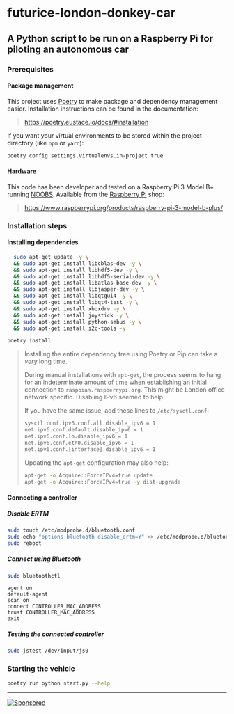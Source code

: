 # futurice-london-donkey-car

## A Python script to be run on a Raspberry Pi for piloting an autonomous car

### Prerequisites

#### Package management

This project uses [Poetry](https://poetry.eustace.io/) to make package and dependency management easier. Installation instructions can be found in the documentation:

> https://poetry.eustace.io/docs/#installation

If you want your virtual environments to be stored within the project directory (like `npm` or `yarn`):

```bash
poetry config settings.virtualenvs.in-project true
```


#### Hardware

This code has been developer and tested on a Raspberry Pi 3 Model B+ running [NOOBS](https://www.raspberrypi.org/downloads/noobs/). Available from the [Raspberry Pi](https://www.raspberrypi.org/) shop:

> https://www.raspberrypi.org/products/raspberry-pi-3-model-b-plus/

### Installation steps

#### Installing dependencies

```bash
  sudo apt-get update -y \
  && sudo apt-get install libcblas-dev -y \
  && sudo apt-get install libhdf5-dev -y \
  && sudo apt-get install libhdf5-serial-dev -y \
  && sudo apt-get install libatlas-base-dev -y \
  && sudo apt-get install libjasper-dev -y \
  && sudo apt-get install libqtgui4 -y \
  && sudo apt-get install libqt4-test -y \
  && sudo apt-get install xboxdrv -y \
  && sudo apt-get install joystick -y \
  && sudo apt-get install python-smbus -y \
  && sudo apt-get install i2c-tools -y
```
```bash
poetry install
```

> Installing the entire dependency tree using Poetry or Pip can take a _very_ long time.
>
> During manual installations with `apt-get`, the process seems to hang for an indeterminate amount of time when establishing an initial connection to `raspbian.raspberrypi.org`. This might be London office network specific. Disabling IPv6 seemed to help.
>
> If you have the same issue, add these lines to `/etc/sysctl.conf`:
> ```bash
> sysctl.conf.ipv6.conf.all.disable_ipv6 = 1
> net.ipv6.conf.default.disable_ipv6 = 1
> net.ipv6.conf.lo.disable_ipv6 = 1
> net.ipv6.conf.eth0.disable_ipv6 = 1
> net.ipv6.conf.[interface].disable_ipv6 = 1
> ```
> Updating the `apt-get` configuration may also help:
> ```bash
> apt-get -o Acquire::ForceIPv4=true update
> apt-get -o Acquire::ForceIPv4=true -y dist-upgrade
> ```

#### Connecting a controller

##### Disable ERTM

```bash
sudo touch /etc/modprobe.d/bluetooth.conf
sudo echo "options bluetooth disable_ertm=Y" >> /etc/modprobe.d/bluetooth.conf
sudo reboot
```

##### Connect using Bluetooth

```bash
sudo bluetoothctl
```
```
agent on
default-agent
scan on
connect CONTROLLER_MAC_ADDRESS
trust CONTROLLER_MAC_ADDRESS
exit
```

##### Testing the connected controller

```bash
sudo jstest /dev/input/js0
```

### Starting the vehicle

```bash
poetry run python start.py --help
```
---

[![Sponsored](https://img.shields.io/badge/chilicorn-sponsored-brightgreen.svg?logo=data%3Aimage%2Fpng%3Bbase64%2CiVBORw0KGgoAAAANSUhEUgAAAA4AAAAPCAMAAADjyg5GAAABqlBMVEUAAAAzmTM3pEn%2FSTGhVSY4ZD43STdOXk5lSGAyhz41iz8xkz2HUCWFFhTFFRUzZDvbIB00Zzoyfj9zlHY0ZzmMfY0ydT0zjj92l3qjeR3dNSkoZp4ykEAzjT8ylUBlgj0yiT0ymECkwKjWqAyjuqcghpUykD%2BUQCKoQyAHb%2BgylkAyl0EynkEzmkA0mUA3mj86oUg7oUo8n0k%2FS%2Bw%2Fo0xBnE5BpU9Br0ZKo1ZLmFZOjEhesGljuzllqW50tH14aS14qm17mX9%2Bx4GAgUCEx02JySqOvpSXvI%2BYvp2orqmpzeGrQh%2Bsr6yssa2ttK6v0bKxMBy01bm4zLu5yry7yb29x77BzMPCxsLEzMXFxsXGx8fI3PLJ08vKysrKy8rL2s3MzczOH8LR0dHW19bX19fZ2dna2trc3Nzd3d3d3t3f39%2FgtZTg4ODi4uLj4%2BPlGxLl5eXm5ubnRzPn5%2Bfo6Ojp6enqfmzq6urr6%2Bvt7e3t7u3uDwvugwbu7u7v6Obv8fDz8%2FP09PT2igP29vb4%2BPj6y376%2Bu%2F7%2Bfv9%2Ff39%2Fv3%2BkAH%2FAwf%2FtwD%2F9wCyh1KfAAAAKXRSTlMABQ4VGykqLjVCTVNgdXuHj5Kaq62vt77ExNPX2%2Bju8vX6%2Bvr7%2FP7%2B%2FiiUMfUAAADTSURBVAjXBcFRTsIwHAfgX%2FtvOyjdYDUsRkFjTIwkPvjiOTyX9%2FAIJt7BF570BopEdHOOstHS%2BX0s439RGwnfuB5gSFOZAgDqjQOBivtGkCc7j%2B2e8XNzefWSu%2BsZUD1QfoTq0y6mZsUSvIkRoGYnHu6Yc63pDCjiSNE2kYLdCUAWVmK4zsxzO%2BQQFxNs5b479NHXopkbWX9U3PAwWAVSY%2FpZf1udQ7rfUpQ1CzurDPpwo16Ff2cMWjuFHX9qCV0Y0Ok4Jvh63IABUNnktl%2B6sgP%2BARIxSrT%2FMhLlAAAAAElFTkSuQmCC)](http://spiceprogram.org/oss-sponsorship)
